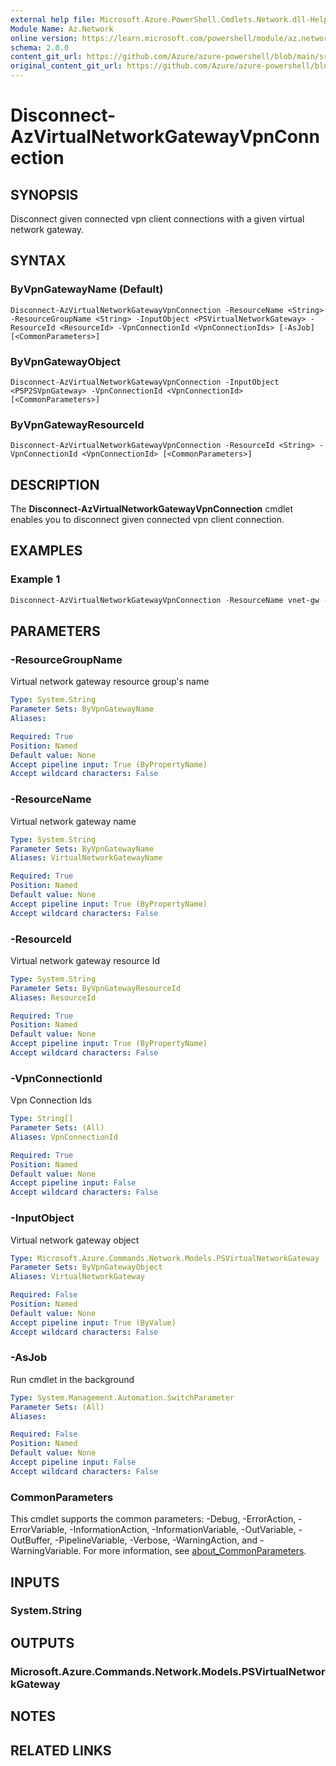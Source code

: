 ```yaml
---
external help file: Microsoft.Azure.PowerShell.Cmdlets.Network.dll-Help.xml
Module Name: Az.Network
online version: https://learn.microsoft.com/powershell/module/az.network/disconnect-azvirtualnetworkgatewayvpnconnection
schema: 2.0.0
content_git_url: https://github.com/Azure/azure-powershell/blob/main/src/Network/Network/help/Disconnect-AzVirtualNetworkGatewayVpnConnection.md
original_content_git_url: https://github.com/Azure/azure-powershell/blob/main/src/Network/Network/help/Disconnect-AzVirtualNetworkGatewayVpnConnection.md
---
```


# Disconnect-AzVirtualNetworkGatewayVpnConnection

## SYNOPSIS 
Disconnect given connected vpn client connections with a given virtual network gateway.

## SYNTAX
### ByVpnGatewayName (Default)
```
Disconnect-AzVirtualNetworkGatewayVpnConnection -ResourceName <String> -ResourceGroupName <String> -InputObject <PSVirtualNetworkGateway> -ResourceId <ResourceId> -VpnConnectionId <VpnConnectionIds> [-AsJob] [<CommonParameters>]
```

### ByVpnGatewayObject
```
Disconnect-AzVirtualNetworkGatewayVpnConnection -InputObject <PSP2SVpnGateway> -VpnConnectionId <VpnConnectionId> [<CommonParameters>]
```

### ByVpnGatewayResourceId
```
Disconnect-AzVirtualNetworkGatewayVpnConnection -ResourceId <String> -VpnConnectionId <VpnConnectionId> [<CommonParameters>]
```

## DESCRIPTION
The **Disconnect-AzVirtualNetworkGatewayVpnConnection** cmdlet enables you to disconnect given connected vpn client connection.

## EXAMPLES

### Example 1
```powershell
Disconnect-AzVirtualNetworkGatewayVpnConnection -ResourceName vnet-gw -ResourceGroupName vnetgwrg -VpnConnectionId @("IKEv2_7e1cfe59-5c7c-4315-a876-b11fbfdfeed4")
```

## PARAMETERS

### -ResourceGroupName
Virtual network gateway resource group's name

```yaml
Type: System.String
Parameter Sets: ByVpnGatewayName
Aliases:

Required: True
Position: Named
Default value: None
Accept pipeline input: True (ByPropertyName)
Accept wildcard characters: False
```

### -ResourceName
Virtual network gateway name

```yaml
Type: System.String
Parameter Sets: ByVpnGatewayName
Aliases: VirtualNetworkGatewayName

Required: True
Position: Named
Default value: None
Accept pipeline input: True (ByPropertyName)
Accept wildcard characters: False
```

### -ResourceId
Virtual network gateway resource Id

```yaml
Type: System.String
Parameter Sets: ByVpnGatewayResourceId
Aliases: ResourceId

Required: True
Position: Named
Default value: None
Accept pipeline input: True (ByPropertyName)
Accept wildcard characters: False
```

### -VpnConnectionId
Vpn Connection Ids

```yaml
Type: String[]
Parameter Sets: (All)
Aliases: VpnConnectionId

Required: True
Position: Named
Default value: None
Accept pipeline input: False
Accept wildcard characters: False
```

### -InputObject
Virtual network gateway object

```yaml
Type: Microsoft.Azure.Commands.Network.Models.PSVirtualNetworkGateway
Parameter Sets: ByVpnGatewayObject
Aliases: VirtualNetworkGateway

Required: False
Position: Named
Default value: None
Accept pipeline input: True (ByValue)
Accept wildcard characters: False
```

### -AsJob
Run cmdlet in the background

```yaml
Type: System.Management.Automation.SwitchParameter
Parameter Sets: (All)
Aliases:

Required: False
Position: Named
Default value: None
Accept pipeline input: False
Accept wildcard characters: False
```

### CommonParameters
This cmdlet supports the common parameters: -Debug, -ErrorAction, -ErrorVariable, -InformationAction, -InformationVariable, -OutVariable, -OutBuffer, -PipelineVariable, -Verbose, -WarningAction, and -WarningVariable. For more information, see [about_CommonParameters](http://go.microsoft.com/fwlink/?LinkID=113216).

## INPUTS

### System.String

## OUTPUTS

### Microsoft.Azure.Commands.Network.Models.PSVirtualNetworkGateway

## NOTES

## RELATED LINKS
